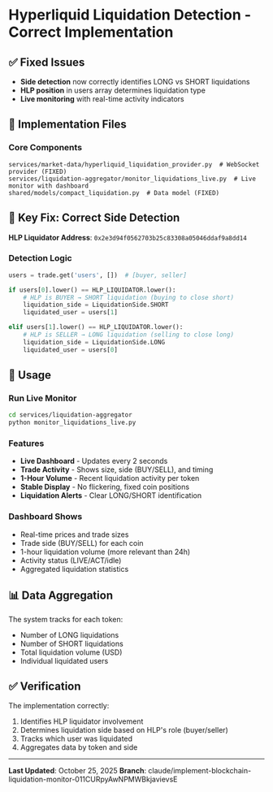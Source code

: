 # Hyperliquid Liquidation Detection - Correct Implementation

## ✅ Fixed Issues
- **Side detection** now correctly identifies LONG vs SHORT liquidations
- **HLP position** in users array determines liquidation type
- **Live monitoring** with real-time activity indicators

## 📁 Implementation Files

### Core Components
```
services/market-data/hyperliquid_liquidation_provider.py  # WebSocket provider (FIXED)
services/liquidation-aggregator/monitor_liquidations_live.py  # Live monitor with dashboard
shared/models/compact_liquidation.py  # Data model (FIXED)
```

## 🔑 Key Fix: Correct Side Detection

**HLP Liquidator Address**: `0x2e3d94f0562703b25c83308a05046ddaf9a8dd14`

### Detection Logic
```python
users = trade.get('users', [])  # [buyer, seller]

if users[0].lower() == HLP_LIQUIDATOR.lower():
    # HLP is BUYER → SHORT liquidation (buying to close short)
    liquidation_side = LiquidationSide.SHORT
    liquidated_user = users[1]

elif users[1].lower() == HLP_LIQUIDATOR.lower():
    # HLP is SELLER → LONG liquidation (selling to close long)
    liquidation_side = LiquidationSide.LONG
    liquidated_user = users[0]
```

## 🚀 Usage

### Run Live Monitor
```bash
cd services/liquidation-aggregator
python monitor_liquidations_live.py
```

### Features
- **Live Dashboard** - Updates every 2 seconds
- **Trade Activity** - Shows size, side (BUY/SELL), and timing
- **1-Hour Volume** - Recent liquidation activity per token
- **Stable Display** - No flickering, fixed coin positions
- **Liquidation Alerts** - Clear LONG/SHORT identification

### Dashboard Shows
- Real-time prices and trade sizes
- Trade side (BUY/SELL) for each coin
- 1-hour liquidation volume (more relevant than 24h)
- Activity status (LIVE/ACT/idle)
- Aggregated liquidation statistics

## 📊 Data Aggregation

The system tracks for each token:
- Number of LONG liquidations
- Number of SHORT liquidations
- Total liquidation volume (USD)
- Individual liquidated users

## ✅ Verification

The implementation correctly:
1. Identifies HLP liquidator involvement
2. Determines liquidation side based on HLP's role (buyer/seller)
3. Tracks which user was liquidated
4. Aggregates data by token and side

---

**Last Updated**: October 25, 2025
**Branch**: claude/implement-blockchain-liquidation-monitor-011CURpyAwNPMWBkjavievsE